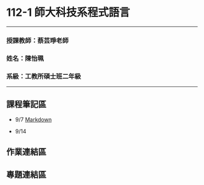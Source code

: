 # 112-1 師大科技系程式語言
* * *
### 授課教師：蔡芸琤老師
### 姓名：陳怡珮
### 系級：工教所碩士班二年級
* * *

## 課程筆記區
+ 9/7 [Markdown](https://github.com/othree/markdown-syntax-zhtw/blob/master/ "Markdown Syntax") 
* 9/14
## 作業連結區
## 專題連結區
